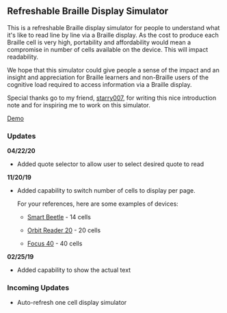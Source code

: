 ## Refreshable Braille Display Simulator

This is a refreshable Braille display simulator for people to understand what it's like to read line by line via a Braille display.  As the cost to produce each Braille cell is very high, portability and affordability would mean a compromise in number of cells available on the device. This will impact readability.

We hope that this simulator could give people a sense of the impact and an insight and appreciation for Braille learners and non-Braille users of the cognitive load required to access information via a Braille display.

Special thanks go to my friend, [starry007](https://fb.me/starry007), for writing this nice introduction note and for inspiring me to work on this simulator.

[Demo](https://swidjaja.github.io/Refreshable-Braille-Display-Simulator)

### Updates
**04/22/20**
- Added quote selector to allow user to select desired quote to read

**11/20/19**
- Added capability to switch number of cells to display per page.

  For your references, here are some examples of devices:
    - [Smart Beetle](https://www.hims-inc.com/product/smart-beetle/) - 14 cells
    
    - [Orbit Reader 20](https://www.aph.org/product/orbit-reader-20/) - 20 cells
    
    - [Focus 40](https://www.freedomscientific.com/products/blindness/focus40brailledisplay/) - 40 cells

**02/25/19**
- Added capability to show the actual text 

### Incoming Updates
- Auto-refresh one cell display simulator